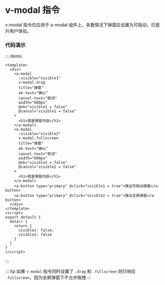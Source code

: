 # v-modal 指令

v-modal 指令仅应用于 a-modal 组件上，多数情况下弹窗应设置为可拖动，已提升用户体验。

### 代码演示

::: demo
```vue
<template>
  <div>
    <a-modal
      :visible="visible1"
      v-modal.drag
      title="弹窗"
      ok-text="确认"
      cancel-text="取消"
      width="600px"
      @ok="visible1 = false"
      @cancel="visible1 = false"
    >
      <h1>我是弹窗内容</h1>
    </a-modal>
    <a-modal
      :visible="visible2"
      v-modal.fullscreen
      title="弹窗"
      ok-text="确认"
      cancel-text="取消"
      width="600px"
      @ok="visible2 = false"
      @cancel="visible2 = false"
    >
      <h1>我是弹窗内容</h1>
    </a-modal>
    <a-button type="primary" @click="visible1 = true">弹出可拖动弹窗</a-button>
    <a-button type="primary" @click="visible2 = true">弹出全屏弹窗</a-button>
  </div>
</template>
<script>
export default {
  data() {
    return {
      visible1: false,
      visible2: false
    }
  }
}
</script>
```
:::

::: tip
如果 `v-modal` 指令同时设置了 `.drag` 和 `.fullscreen` 则只响应 `.fullscreen`，因为全屏弹窗下不允许拖拽
:::